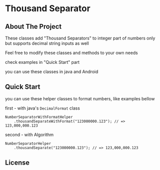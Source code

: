 # Thousand Separator

## About The Project

These classes add "Thousand Separators" to integer part of numbers only but supports decimal string inputs as well

Feel free to modify these classes and methods to your own needs

check examples in "Quick Start" part

you can use these classes in java and Android

## Quick Start

you can use these helper classes to format numbers, like examples bellow

first - with java's `DecimalFormat` class

```
NumberSeparatorWithFormatHelper
    .thousandSeparateWithFormat("123000000.123"); // => 123,000,000.123
```

second - with Algorithm

```
NumberSeparatorHelper
    .thousandSeparate("123000000.123"); // => 123,000,000.123
```

## License
